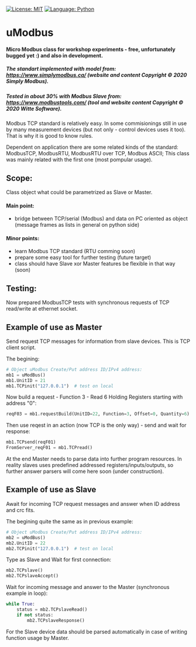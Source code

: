 [![License: MIT](https://img.shields.io/badge/license-MIT-blue)](https://github.com/kkuba91/uModbus/LICENSE)
[![Language: Python](https://img.shields.io/badge/python-%3E%3D3.7-blue)](https://github.com/kkuba91/uModbus)

# uModbus
#### Micro Modbus class for workshop experiments - free, unfortunately bugged yet :) and also in development.

##### The standart implemented with model from: https://www.simplymodbus.ca/  (website and content Copyright © 2020 Simply Modbus).

##### Tested in about 30% with Modbus Slave from: https://www.modbustools.com/  (tool and website content Copyright © 2020 Witte Software).  

Modbus TCP standard is relatively easy. In some commisionings still in use by many measurement devices (but not only - control devices uses it too).
That is why it is good to know rules. 

Dependent on application there are some related kinds of the standard: ModbusTCP, ModbusRTU, ModbusRTU over TCP, Modbus ASCII; This class was mainly related with the first one (most pompular usage).

## Scope:
Class object what could be parametrized as Slave or Master.

#### Main point:

- bridge between TCP/serial (Modbus) and data on PC oriented as object (message frames as lists in general on python side)

#### Minor points:

 - learn Modbus TCP standard (RTU comming soon)
 - prepare some easy tool for further testing (future target)
 - class should have Slave xor Master features be flexible in that way (soon)
 
## Testing:
Now prepared ModbusTCP tests with synchronous requests of TCP read/write at ethernet socket.

## Example of use as Master
Send request TCP messages for information from slave devices. This is TCP client script.

The begining:
```python
# Object uModbus Create/Put address ID/IPv4 address:
mb1 = uModBus()
mb1.UnitID = 21
mb1.TCPinit("127.0.0.1")  # test on local
```

Now build a request - Function 3 - Read 6 Holding Registers starting with address "0":
```python
reqF03 = mb1.requestBuild(UnitID=22, Function=3, Offset=0, Quantity=6)
```

Then use reqest in an action (now TCP is the only way) - send and wait for response:
```python
mb1.TCPsend(reqF01)
FromServer_reqF01 = mb1.TCPread()
```

At the end Master needs to parse data into further program resources.
In reality slaves uses predefined addressed registers/inputs/outputs, so further answer parsers will come here soon (under construction).


## Example of use as Slave
Await for incoming TCP request messages and answer when ID address and crc fits.

The begining quite the same as in previous example:
```python
# Object uModbus Create/Put address ID/IPv4 address:
mb2 = uModBus()
mb2.UnitID = 22
mb2.TCPinit("127.0.0.1")  # test on local
```

Type as Slave and Wait for first connection:
```python
mb2.TCPslave()
mb2.TCPslaveAccept()
```

Wait for incoming message and answer to the Master (synchronous example in loop):
```python
while True:
    status = mb2.TCPslaveRead()
    if not status:
        mb2.TCPslaveResponse()
```

For the Slave device data should be parsed automatically in case of writing function usage by Master.


